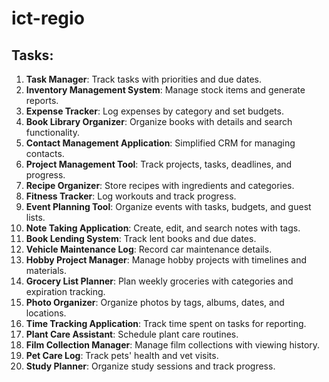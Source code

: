# ict-regio

## Tasks:

1. **Task Manager**: Track tasks with priorities and due dates.
2. **Inventory Management System**: Manage stock items and generate reports.
3. **Expense Tracker**: Log expenses by category and set budgets.
4. **Book Library Organizer**: Organize books with details and search functionality.
5. **Contact Management Application**: Simplified CRM for managing contacts.
6. **Project Management Tool**: Track projects, tasks, deadlines, and progress.
7. **Recipe Organizer**: Store recipes with ingredients and categories.
8. **Fitness Tracker**: Log workouts and track progress.
9. **Event Planning Tool**: Organize events with tasks, budgets, and guest lists.
10. **Note Taking Application**: Create, edit, and search notes with tags.
11. **Book Lending System**: Track lent books and due dates.
12. **Vehicle Maintenance Log**: Record car maintenance details.
13. **Hobby Project Manager**: Manage hobby projects with timelines and materials.
14. **Grocery List Planner**: Plan weekly groceries with categories and expiration tracking.
15. **Photo Organizer**: Organize photos by tags, albums, dates, and locations.
16. **Time Tracking Application**: Track time spent on tasks for reporting.
17. **Plant Care Assistant**: Schedule plant care routines.
18. **Film Collection Manager**: Manage film collections with viewing history.
19. **Pet Care Log**: Track pets' health and vet visits.
20. **Study Planner**: Organize study sessions and track progress.
